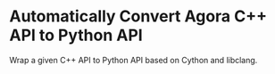 # Automatically Convert Agora C++ API to Python API
Wrap a given C++ API to Python API based on Cython and libclang.
